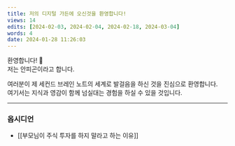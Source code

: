 ```yaml
---
title: 저의 디지털 가든에 오신것을 환영합니다!
views: 14
edits: [2024-02-03, 2024-02-04, 2024-02-18, 2024-03-04]
words: 4
date: 2024-01-28 11:26:03
---
```


환영합니다! 👋 <br>
저는 안피곤이라고 합니다.

여러분이 제 세컨드 브레인 노트의 세계로 발걸음을 하신 것을 진심으로 환영합니다. <br>
여기서는 지식과 영감이 함께 넘실대는 경험을 하실 수 있을 것입니다.

---

### 옵시디언

- [[부모님이 주식 투자를 하지 말라고 하는 이유]]

